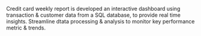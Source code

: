 Credit card weekly report is developed an interactive dashboard using transaction & customer data from a SQL database, to provide real time insights.
Streamline dtata processing & analysis to monitor key performance metric & trends.
